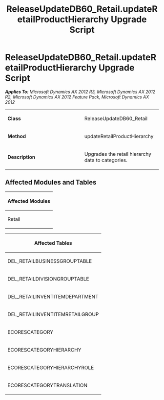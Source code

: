 ﻿---
title: ReleaseUpdateDB60_Retail.updateRetailProductHierarchy Upgrade Script
TOCTitle: ReleaseUpdateDB60_Retail.updateRetailProductHierarchy Upgrade Script
ms:assetid: 100d2933-5a35-60bc-4357-1fdc6a26602c
ms:mtpsurl: https://msdn.microsoft.com/en-us/library/JJ735770(v=AX.60)
ms:contentKeyID: 49706673
ms.date: 05/18/2015
mtps_version: v=AX.60
---

# ReleaseUpdateDB60\_Retail.updateRetailProductHierarchy Upgrade Script 


_**Applies To:** Microsoft Dynamics AX 2012 R3, Microsoft Dynamics AX 2012 R2, Microsoft Dynamics AX 2012 Feature Pack, Microsoft Dynamics AX 2012_

<table>
<colgroup>
<col style="width: 50%" />
<col style="width: 50%" />
</colgroup>
<tbody>
<tr class="odd">
<td><p><strong>Class</strong></p></td>
<td><p>ReleaseUpdateDB60_Retail</p></td>
</tr>
<tr class="even">
<td><p><strong>Method</strong></p></td>
<td><p>updateRetailProductHierarchy</p></td>
</tr>
<tr class="odd">
<td><p><strong>Description</strong></p></td>
<td><p>Upgrades the retail hierarchy data to categories.</p></td>
</tr>
</tbody>
</table>


## Affected Modules and Tables

<table>
<colgroup>
<col style="width: 100%" />
</colgroup>
<thead>
<tr class="header">
<th><p>Affected Modules</p></th>
</tr>
</thead>
<tbody>
<tr class="odd">
<td><p>Retail</p></td>
</tr>
</tbody>
</table>


<table>
<colgroup>
<col style="width: 100%" />
</colgroup>
<thead>
<tr class="header">
<th><p>Affected Tables</p></th>
</tr>
</thead>
<tbody>
<tr class="odd">
<td><p>DEL_RETAILBUSINESSGROUPTABLE</p></td>
</tr>
<tr class="even">
<td><p>DEL_RETAILDIVISIONGROUPTABLE</p></td>
</tr>
<tr class="odd">
<td><p>DEL_RETAILINVENTITEMDEPARTMENT</p></td>
</tr>
<tr class="even">
<td><p>DEL_RETAILINVENTITEMRETAILGROUP</p></td>
</tr>
<tr class="odd">
<td><p>ECORESCATEGORY</p></td>
</tr>
<tr class="even">
<td><p>ECORESCATEGORYHIERARCHY</p></td>
</tr>
<tr class="odd">
<td><p>ECORESCATEGORYHIERARCHYROLE</p></td>
</tr>
<tr class="even">
<td><p>ECORESCATEGORYTRANSLATION</p></td>
</tr>
</tbody>
</table>

  


